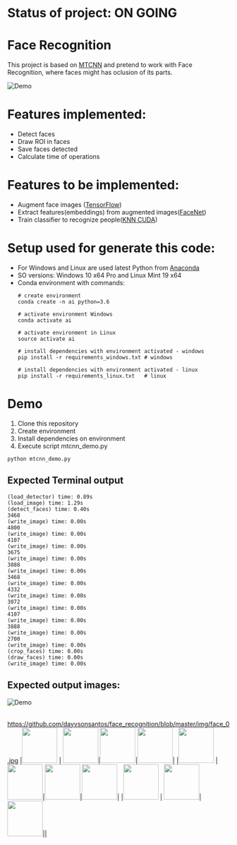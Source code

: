 # Status of project: ON GOING

# Face Recognition
This project is based on [MTCNN](https://github.com/ipazc/mtcnn) and pretend to work with Face Recognition, where faces might has oclusion of its parts.

![Demo](https://github.com/RodrigoCMoraes/face_recognition/blob/master/demo_faces.jpg)

# Features implemented:
* Detect faces
* Draw ROI in faces
* Save faces detected
* Calculate time of operations

# Features to be implemented:
* Augment face images ([TensorFlow](https://github.com/tensorflow/tensorflow))
* Extract features(embeddings) from augmented images([FaceNet](https://github.com/davidsandberg/facenet))
* Train classifier to recognize people([KNN CUDA](https://github.com/chrischoy/knn_cuda))

# Setup used for generate this code:
* For Windows and Linux are used latest Python from [Anaconda](https://www.anaconda.com/download/#linux)
* SO versions: Windows 10 x64 Pro and Linux Mint 19 x64
* Conda environment with commands:
  ```
  # create environment
  conda create -n ai python=3.6
  
  # activate environment Windows
  conda activate ai
  
  # activate environment in Linux
  source activate ai
  
  # install dependencies with environment activated - windows
  pip install -r requirements_windows.txt # windows
  
  # install dependencies with environment activated - linux
  pip install -r requirements_linux.txt   # linux
  ```
# Demo
1. Clone this repository
2. Create environment
3. Install dependencies on environment
4. Execute script mtcnn_demo.py
```
python mtcnn_demo.py
```

## Expected Terminal output
```
(load_detector) time: 0.89s                                                                                                                                                                                                                    
(load_image) time: 1.29s                                                                                                                                                                                                                       
(detect_faces) time: 0.40s                                                                                                                                                                                                                     
3468                                                                                                                                                                                                                                           
(write_image) time: 0.00s                                                                                                                                                                                                                      
4800                                                                                                                                                                                                                                           
(write_image) time: 0.00s                                                                                                                                                                                                                      
4107                                                                                                                                                                                                                                           
(write_image) time: 0.00s                                                                                                                                                                                                                      
3675                                                                                                                                                                                                                                           
(write_image) time: 0.00s                                                                                                                                                                                                                      
3888                                                                                                                                                                                                                                           
(write_image) time: 0.00s                                                                                                                                                                                                                      
3468                                                                                                                                                                                                                                           
(write_image) time: 0.00s                                                                                                                                                                                                                      
4332                                                                                                                                                                                                                                           
(write_image) time: 0.00s                                                                                                                                                                                                                      
3072                                                                                                                                                                                                                                           
(write_image) time: 0.00s                                                                                                                                                                                                                      
4107                                                                                                                                                                                                                                           
(write_image) time: 0.00s                                                                                                                                                                                                                      
3888                                                                                                                                                                                                                                           
(write_image) time: 0.00s                                                                                                                                                                                                                      
2700                                                                                                                                                                                                                                           
(write_image) time: 0.00s                                                                                                                                                                                                                      
(crop_faces) time: 0.00s                                                                                                                                                                                                                       
(draw_faces) time: 0.00s                                                                                                                                                                                                                       
(write_image) time: 0.00s
```
## Expected output images:
![Demo](https://github.com/dayvsonsantos/face_recognition/blob/master/demo_faces.jpg)

| | | | |
|:-------------------------:|:-------------------------:|:-------------------------:|:-------------------------:|
https://github.com/dayvsonsantos/face_recognition/blob/master/img/face_0.jpg
|<img width="80" src="https://github.com/dayvsonsan/face_recognition/blob/master/docs/face_0.jpg">  |  <img width="80" src="https://github.com/dayvsonsantos/face_recognition/blob/master/docs/face_3.jpg">|<img width="80" src="https://github.com/dayvsonsantos/face_recognition/blob/master/docs/face_6.jpg">|<img width="80" src="https://github.com/dayvsonsantos/face_recognition/blob/master/docs/face_9.jpg">|
|<img width="80" src="https://github.com/dayvsonsantos/face_recognition/blob/master/docs/face_1.jpg">  |  <img width="80" src="https://github.com/dayvsonsantos/face_recognition/blob/master/docs/face_4.jpg">|<img width="80" src="https://github.com/dayvsonsantos/face_recognition/blob/master/docs/face_7.jpg">|<img width="80" src="https://github.com/dayvsonsantos/face_recognition/blob/master/docs/face_10.jpg">|
|<img width="80" src="https://github.com/dayvsonsantos/face_recognition/blob/master/docs/face_2.jpg">  |  <img width="80" src="https://github.com/dayvsonsantos/face_recognition/blob/master/docs/face_5.jpg">|<img width="80" src="https://github.com/dayvsonsantos/face_recognition/blob/master/docs/face_8.jpg">||
